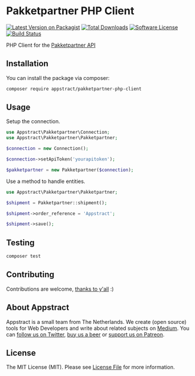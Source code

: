 # Pakketpartner PHP Client

[![Latest Version on Packagist](https://img.shields.io/packagist/v/appstract/pakketpartner-php-client.svg?style=flat-square)](https://packagist.org/packages/appstract/pakketpartner-php-client)
[![Total Downloads](https://img.shields.io/packagist/dt/appstract/pakketpartner-php-client.svg?style=flat-square)](https://packagist.org/packages/appstract/pakketpartner-php-client)
[![Software License](https://img.shields.io/badge/license-MIT-brightgreen.svg?style=flat-square)](LICENSE.md)
[![Build Status](https://img.shields.io/travis/appstract/pakketpartner-php-client/master.svg?style=flat-square)](https://travis-ci.org/appstract/pakketpartner-php-client)

PHP Client for the [Pakketpartner API](https://pakketpartner.nl/pakketpartner-rest-api/)

## Installation

You can install the package via composer:

``` bash
composer require appstract/pakketpartner-php-client
```

## Usage

Setup the connection.

``` php
use Appstract\Pakketpartner\Connection;
use Appstract\Pakketpartner\Pakketpartner;

$connection = new Connection();

$connection->setApiToken('yourapitoken');

$pakketpartner = new Pakketpartner($connection);
```

Use a method to handle entities.

```php
use Appstract\Pakketpartner\Pakketpartner;

$shipment = Pakketpartner::shipment();

$shipment->order_reference = 'Appstract';

$shipment->save();
```

## Testing

``` bash
composer test
```

## Contributing

Contributions are welcome, [thanks to y'all](https://github.com/appstract/pakketpartner-php-client/graphs/contributors) :)

## About Appstract

Appstract is a small team from The Netherlands. We create (open source) tools for Web Developers and write about related subjects on [Medium](https://medium.com/appstract). You can [follow us on Twitter](https://twitter.com/appstractnl), [buy us a beer](https://www.paypal.me/appstract/10) or [support us on Patreon](https://www.patreon.com/appstract).

## License

The MIT License (MIT). Please see [License File](LICENSE.md) for more information.
